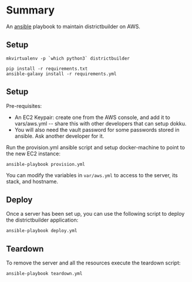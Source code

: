 Summary
=======

An [ansible](http://ansible.com) playbook to maintain districtbuilder on AWS.

Setup
-----

```
mkvirtualenv -p `which python3` districtbuilder

pip install -r requirements.txt
ansible-galaxy install -r requirements.yml
```

Setup
-----

Pre-requisites:

 * An EC2 Keypair: create one from the AWS console, and add it to vars/aws.yml
   -- share this with other developers that can setup dokku.
 * You will also need the vault password for some passwords stored in ansible.
   Ask another developer for it.

Run the provision.yml ansible script and setup docker-machine to point to the new
EC2 instance:

```
ansible-playbook provision.yml
```

You can modify the variables in `var/aws.yml` to access to the
server, its stack, and hostname.

Deploy
------

Once a server has been set up, you can use the following script to deploy the
districtbuilder application:

```
ansible-playbook deploy.yml
```

Teardown
--------

To remove the server and all the resources execute the teardown script:

```
ansible-playbook teardown.yml
```
